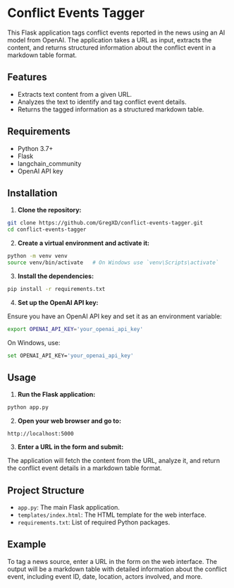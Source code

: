 # Conflict Events Tagger

This Flask application tags conflict events reported in the news using an AI model from OpenAI. The application takes a URL as input, extracts the content, and returns structured information about the conflict event in a markdown table format.

## Features
- Extracts text content from a given URL.
- Analyzes the text to identify and tag conflict event details.
- Returns the tagged information as a structured markdown table.

## Requirements
- Python 3.7+
- Flask
- langchain_community
- OpenAI API key

## Installation

1. **Clone the repository:**

```bash
git clone https://github.com/GregXD/conflict-events-tagger.git
cd conflict-events-tagger
```

2. **Create a virtual environment and activate it:**

```bash
python -m venv venv
source venv/bin/activate   # On Windows use `venv\Scripts\activate`
```

3. **Install the dependencies:**

```bash
pip install -r requirements.txt
```

4. **Set up the OpenAI API key:**

Ensure you have an OpenAI API key and set it as an environment variable:

```bash
export OPENAI_API_KEY='your_openai_api_key'
```

On Windows, use:

```bash
set OPENAI_API_KEY='your_openai_api_key'
```

## Usage

1. **Run the Flask application:**

```bash
python app.py
```

2. **Open your web browser and go to:**

```
http://localhost:5000
```

3. **Enter a URL in the form and submit:**

The application will fetch the content from the URL, analyze it, and return the conflict event details in a markdown table format.

## Project Structure

- `app.py`: The main Flask application.
- `templates/index.html`: The HTML template for the web interface.
- `requirements.txt`: List of required Python packages.

## Example

To tag a news source, enter a URL in the form on the web interface. The output will be a markdown table with detailed information about the conflict event, including event ID, date, location, actors involved, and more.
